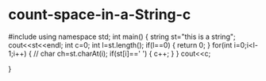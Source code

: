 # count-space-in-a-String-c
#include<iostream>
using namespace std;
int main()
{
	string st="this is a string";
	cout<<st<<endl;
	int c=0;
	int l=st.length();
	if(l==0)
	{
		return 0;
	}
	for(int i=0;i<l-1;i++)
	{
	//	char ch=st.charAt(i);
		if(st[i]==' ')
		{
			c++;
		}
	}
	cout<<c;

}
